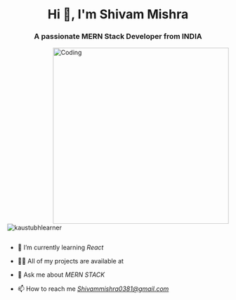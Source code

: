 <h1 align="center">Hi 👋, I'm Shivam Mishra</h1>
<h3 align="center">A passionate MERN Stack Developer from  INDIA</h3>
<img align="right" alt="Coding" width="400" src="https://cdn.dribbble.com/users/1162077/screenshots/3848914/programmer.gif">

<p align="left"> <img src="https://komarev.com/ghpvc/?username=kaustubhlearner&label=Profile%20views&color=0e75b6&style=flat" alt="kaustubhlearner" /> </p>

<p align="left"> <a href="https://twitter.com/" target="blank"><img src="https://img.shields.io/twitter/follow/?logo=twitter&style=for-the-badge" alt="" /></a> </p>

- 🌱 I’m currently learning *React*

- 👨‍💻 All of my projects are available at 

- 💬 Ask me about *MERN STACK*

- 📫 How to reach me *Shivammishra0381@gmail.com*


